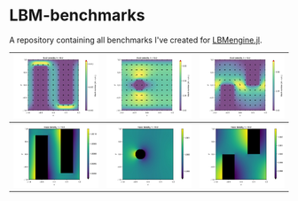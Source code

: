 # LBM-benchmarks
A repository containing all benchmarks I've created for [LBMengine.jl](https://github.com/david16correa/LBMengine.jl).

| ![bigWalls1](https://github.com/david16correa/LBM-experiments/blob/main/assets/bigWallsFluidVelocity.jpg) | ![shpere1](https://github.com/david16correa/LBM-experiments/blob/main/assets/sphereFluidVelocity.jpg) | ![walls1](https://github.com/david16correa/LBM-experiments/blob/main/assets/wallsFluidVelocity.jpg) |
|-----|------|-----|
| ![bigWalls2](https://github.com/david16correa/LBM-experiments/blob/main/assets/bigWallsMassDensity.jpg) | ![shpere2](https://github.com/david16correa/LBM-experiments/blob/main/assets/sphereMassDensity.jpg) | ![walls2](https://github.com/david16correa/LBM-experiments/blob/main/assets/wallsMassDensity.jpg) |

